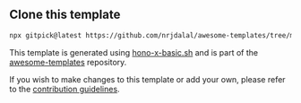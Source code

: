 ## Clone this template

```bash
npx gitpick@latest https://github.com/nrjdalal/awesome-templates/tree/main/hono-apps/hono-x-basic
```

This template is generated using [hono-x-basic.sh](https://github.com/nrjdalal/awesome-templates/blob/main/.github/.scripts/hono-x-basic.sh) and is part of the [awesome-templates](https://github.com/nrjdalal/awesome-templates) repository.

If you wish to make changes to this template or add your own, please refer to the [contribution guidelines](https://github.com/nrjdalal/awesome-templates?tab=readme-ov-file#contributing).
  
